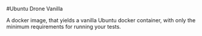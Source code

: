 #Ubuntu Drone Vanilla

A docker image, that yields a vanilla Ubuntu docker container, with only the
minimum requirements for running your tests.


